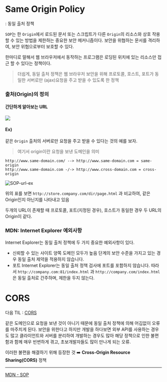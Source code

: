 # Same Origin Policy

: 동일 출처 정책

`SOP`는 한 `Origin`에서 로드된 문서 또는 스크립트가 다른 `Origin`의 리소스와 상호 작용할 수 있는 방법을 제한하는 중요한 보안 메커니즘이다.
보안을 위협하는 문서를 격리하여, 보안 위협으로부터 보호할 수 있다.

한마디로 말해서 웹 브라우저에서 동작하는 프로그램은 로딩된 위치에 있는 리소스만 접근 할 수 있다는 정책이다.

> 더쉽게, 동일 출처 정책은 웹 브라우저 보안을 위해 프로토콜, 호스트, 포트가 동일한 서버로만 (ajax)요청을 주고 받을 수 있도록 한 정책

### 출처(Origin)의 정의

#### 간단하게 알아보는 URL

![](https://velog.velcdn.com/images%2F0sunset0%2Fpost%2F5e75cb81-982a-44d6-bf7c-8c6b6c433c4b%2Fimage.png)

#### Ex)

같은 `Origin` 출처의 서버로만 요청을 주고 받을 수 있다는 것의 예를 보자.

> 여기서 origin이란 요청을 보낸 도메인을 의미

```
http://www.same-domain.com/ --> http://www.same-domain.com = same-origin
http://www.same-domain.com -/-> http://www.cross-domain.com = cross-origin
```

![SOP-url-ex](https://user-images.githubusercontent.com/14002238/112231662-78789800-8c7a-11eb-8897-048e15a11d65.png)

위의 표를 보면 `http://store.company.com/dir/page.html` 과 비교하여, 같은 Origin인지 아닌지를 나타내고 있음

두개의 URL이 존재할 때 프로토콜, 포트(지정된 경우), 호스트가 동일한 경우 두 URL의 Origin이 같다.

### MDN: Internet Explorer 예외사항

Internet Explorer는 동일 출처 정책에 두 가지 중요한 예외사항이 있다.

- 신뢰할 수 있는 사이트
  양쪽 도메인 모두가 높음 단계의 보안 수준을 가지고 있는 경우 동일 출처 제약을 적용하지 않습니다.
- 포트
  Internet Explorer는 동일 출처 정책 검사에 포트를 포함하지 않습니다. 따라서 `http://company.com:81/index.html` 과 `http://company.com/index.html`은 동일 출처로 간주하며, 제한을 두지 않는다.

# CORS

다음 TIL : [CORS](https://github.com/Jae-hong-lee/TIL/tree/main/%EB%A9%B4%EC%A0%91%EB%8C%80%EB%B9%84/CORS)

같은 도메인으로 요청을 보낸 것이 아니기 때문에 동일 출처 정책에 의해 어김없이 오류를 마주치게 된다.
보안을 위한다고 하지만 개발을 하다보면 외부 API를 사용하는 경우도 많고 클라이언트와 서버를 분리하여 개발하는 경우도 많아 해당 정책으로 인한 불편함과 함께 매우 빈번하게 겪고, 초보개발자들도 많이 만나게 되는 오류.

이러한 불편을 해결하기 위해 등장한 것 ➡️ **Cross-Origin Resource Sharing(CORS)** 정책

---

[MDN - SOP](https://developer.mozilla.org/en-US/docs/Web/Security/Same-origin_policy)
